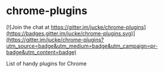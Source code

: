 chrome-plugins
==============

[![Join the chat at https://gitter.im/jucke/chrome-plugins](https://badges.gitter.im/jucke/chrome-plugins.svg)](https://gitter.im/jucke/chrome-plugins?utm_source=badge&utm_medium=badge&utm_campaign=pr-badge&utm_content=badge)

List of handy plugins for Chrome
